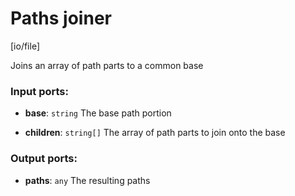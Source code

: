 # Paths joiner

[io/file]

Joins an array of path parts to a common base

### Input ports:

* __base__: `string`
    The base path portion



* __children__: `string[]`
    The array of path parts to join onto the base



### Output ports:

* __paths__: `any`
    The resulting paths



